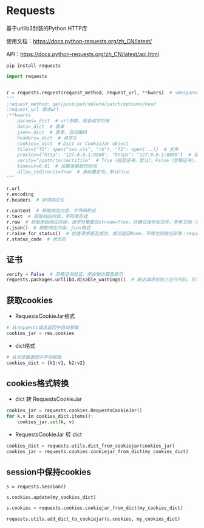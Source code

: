 # Requests

基于urllib3封装的Python HTTP库

使用文档：<https://docs.python-requests.org/zh_CN/latest/>

API：<https://docs.python-requests.org/zh_CN/latest/api.html>

`pip install requests`

```python
import requests


r = requests.request(request_method, request_url, **kwars)  # <Response [200]>
"""
:request_method: get/post/put/delete/patch/options/head
:request_url 请求url
:**kwarts
    params=_dict  # url参数，即查询字符串
    data=_dict  # 表单
    json=_dict  # 表单，自动编码
    headers=_dict  # 请求头
    cookies=_dict  # Dict or CookieJar object
    files={"f1": open("xxx.xls", "rb"), "f2": open(...)}  # 文件
    proxies={"http": "127.0.0.1:8888", "https": "127.0.0.1:8888"}  # 设置代理
    verify="/path/to/certifile"  # True（校验证书，默认），False（忽略证书），字符串（从本地传入证书）
    timeout=0.01  # 设置连接超时时间
    allow_redirects=True  # 自动重定向，默认True
"""

r.url
r.encoding
r.headers  # 获得响应头

r.content  # 获取响应内容，字节码形式
r.text  # 获取响应内容，字符串形式
r.raw  # 获取原始响应内容，请求时需要加stream=True，并建议保存到文件，参考文档：https://docs.python-requests.org/zh_CN/latest/user/quickstart.html#id5
r.json()  # 获取响应内容，json格式
r.raise_for_status()  # 检查请求是否成功，成功返回None，不成功则抛出异常：requests.exceptions.HTTPError
r.status_code  # 状态码
```

## 证书

```python
verify = False  # 忽略证书验证，但会输出警告提示
requests.packages.urllib3.disable_warnings()  # 发送请求前加上这行代码，可关闭警告提示
```

## 获取cookies

- RequestsCookieJar格式

```python
# 从requests请求返回中自动获取
cookies_jar = res.cookies
```

- dict格式

```python
# 从浏览器返回中手动获取
cookies_dict = {k1:v1, k2:v2}
```

## cookies格式转换

- dict 转 RequestsCookieJar

```python
cookies_jar = requests.cookies.RequestsCookieJar()
for k,v in cookies_dict.items():
    cookies_jar.set(k, v)
```

- RequestsCookieJar 转 dict

```python
cookies_dict = requests.utils.dict_from_cookiejar(cookies_jar)
cookies_jar = requests.cookies.cookiejar_from_dict(my_cookies_dict)
```

## session中保持cookies

`s = requests.Session()`

```python
s.cookies.update(my_cookies_dict)

s.cookies = requests.cookies.cookiejar_from_dict(my_cookies_dict)

requests.utils.add_dict_to_cookiejar(s.cookies, my_cookies_dict)
```
